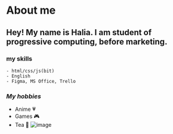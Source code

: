 # About me
## **Hey!** My name is Halia. I am student of progressive computing, before marketing.
### my skills 
```
- html/css/js(bit)
- English
- Figma, MS Office, Trello
```
### *My hobbies*
* Anime :heartpulse:  
* Games :video_game:
* Tea :tea:
![image](https://user-images.githubusercontent.com/39649228/175053026-a0b15a19-93e5-4792-a882-12de0d13f1f7.png)

